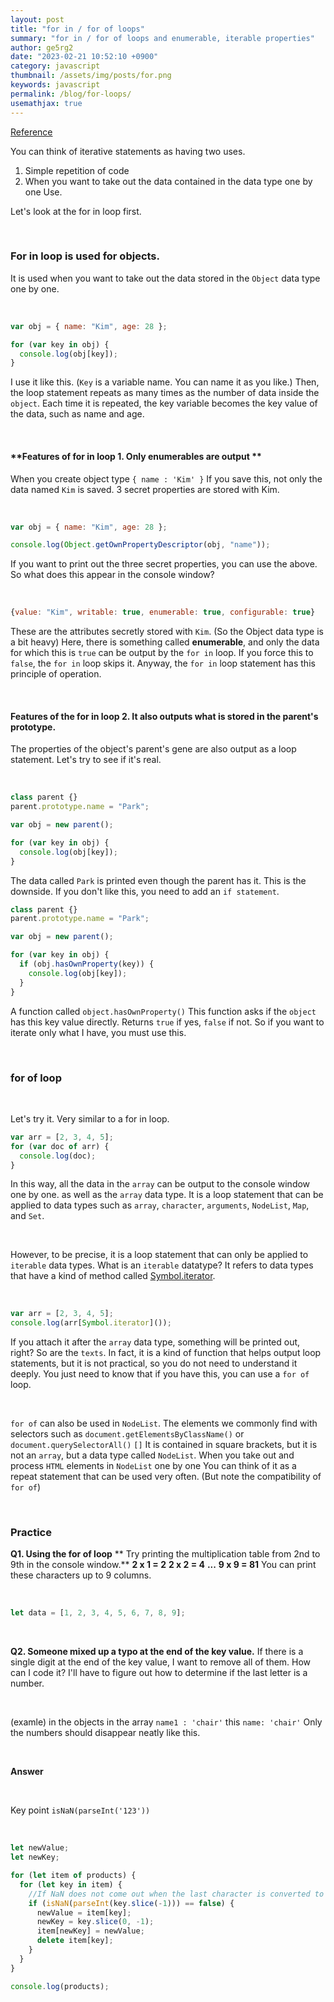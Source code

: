 ```yaml
---
layout: post
title: "for in / for of loops"
summary: "for in / for of loops and enumerable, iterable properties"
author: ge5rg2
date: "2023-02-21 10:52:10 +0900"
category: javascript
thumbnail: /assets/img/posts/for.png
keywords: javascript
permalink: /blog/for-loops/
usemathjax: true
---
```


[Reference](https://codingapple.com/)

You can think of iterative statements as having two uses.

1. Simple repetition of code
2. When you want to take out the data contained in the data type one by one Use.

Let's look at the for in loop first.

<br/>

### **For in loop is used for objects.**

It is used when you want to take out the data stored in the `Object` data type one by one.

<br/>

```jsx
var obj = { name: "Kim", age: 28 };

for (var key in obj) {
  console.log(obj[key]);
}
```

I use it like this.
(`Key` is a variable name. You can name it as you like.)
Then, the loop statement repeats as many times as the number of data inside the `object`.
Each time it is repeated, the key variable becomes the key value of the data, such as name and age.

<br/>

#### **Features of for in loop 1. Only enumerables are output **

When you create object type
`{ name : 'Kim' }` If you save this, not only the data named `Kim` is saved.
3 secret properties are stored with Kim.

<br/>

```jsx
var obj = { name: "Kim", age: 28 };

console.log(Object.getOwnPropertyDescriptor(obj, "name"));
```

If you want to print out the three secret properties, you can use the above.
So what does this appear in the console window?

<br/>

```jsx
{value: "Kim", writable: true, enumerable: true, configurable: true}
```

These are the attributes secretly stored with `Kim`.
(So the Object data type is a bit heavy)
Here, there is something called **enumerable**, and only the data for which this is `true` can be output by the `for in` loop.
If you force this to `false`, the `for in` loop skips it.
Anyway, the `for in` loop statement has this principle of operation.

<br/>

#### **Features of the for in loop 2. It also outputs what is stored in the parent's prototype.**

The properties of the object's parent's gene are also output as a loop statement.
Let's try to see if it's real.

<br/>

```jsx
class parent {}
parent.prototype.name = "Park";

var obj = new parent();

for (var key in obj) {
  console.log(obj[key]);
}
```

The data called `Park` is printed even though the parent has it.
This is the downside.
If you don't like this, you need to add an `if statement`.

<bn/>

```jsx
class parent {}
parent.prototype.name = "Park";

var obj = new parent();

for (var key in obj) {
  if (obj.hasOwnProperty(key)) {
    console.log(obj[key]);
  }
}
```

A function called `object.hasOwnProperty()`
This function asks if the `object` has this key value directly.
Returns `true` if yes, `false` if not.
So if you want to iterate only what I have, you must use this.

<br/>

### **for of loop**

<br/>

Let's try it. Very similar to a for in loop.

```jsx
var arr = [2, 3, 4, 5];
for (var doc of arr) {
  console.log(doc);
}
```

In this way, all the data in the `array` can be output to the console window one by one.
as well as the `array` data type.
It is a loop statement that can be applied to data types such as `array`, `character`, `arguments`, `NodeList`, `Map`, and `Set`.

<br/>

However, to be precise, it is a loop statement that can only be applied to `iterable` data types.
What is an `iterable` datatype?
It refers to data types that have a kind of method called [Symbol.iterator]().

<br/>

```jsx
var arr = [2, 3, 4, 5];
console.log(arr[Symbol.iterator]());
```

If you attach it after the `array` data type, something will be printed out, right?
So are the `texts`.
In fact, it is a kind of function that helps output loop statements, but it is not practical, so you do not need to understand it deeply.
You just need to know that if you have this, you can use a `for of` loop.

<br/>

`for of` can also be used in `NodeList`.
The elements we commonly find with selectors such as `document.getElementsByClassName()` or `document.querySelectorAll()`
`[]` It is contained in square brackets, but it is not an `array`, but a data type called `NodeList`.
When you take out and process `HTML` elements in `NodeList` one by one
You can think of it as a repeat statement that can be used very often.
(But note the compatibility of `for of`)

<br/>

### Practice

**Q1. Using the for of loop**
** Try printing the multiplication table from 2nd to 9th in the console window.**
**2 x 1 = 2**
**2 x 2 = 4**
**...**
**9 x 9 = 81**
You can print these characters up to 9 columns.

<br/>

```jsx
let data = [1, 2, 3, 4, 5, 6, 7, 8, 9];
```

<br/>

**Q2. Someone mixed up a typo at the end of the key value.**
If there is a single digit at the end of the key value, I want to remove all of them.
How can I code it?
I'll have to figure out how to determine if the last letter is a number.

<br/>

(examle)
in the objects in the array
`name1 : 'chair'` this
`name: 'chair'` Only the numbers should disappear neatly like this.

<br/>

**Answer**

<br/>

Key point
`isNaN(parseInt('123'))`

<br/>

```jsx
let newValue;
let newKey;

for (let item of products) {
  for (let key in item) {
    //If NaN does not come out when the last character is converted to a number (if it is a number)
    if (isNaN(parseInt(key.slice(-1))) == false) {
      newValue = item[key];
      newKey = key.slice(0, -1);
      item[newKey] = newValue;
      delete item[key];
    }
  }
}

console.log(products);
```
